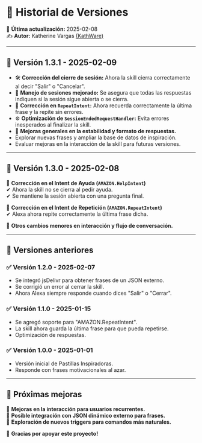 # 📌 Historial de Versiones  

📅 **Última actualización:** 2025-02-08  
✍️ **Autor:** Katherine Vargas [(KathWare)](https://kathware.com.ar)  

---

## 🚀 **Versión 1.3.1 - 2025-02-09**  
- 🛠 **Corrección del cierre de sesión:** Ahora la skill cierra correctamente al decir "Salir" o "Cancelar".  
- 🔄 **Manejo de sesiones mejorado:** Se asegura que todas las respuestas indiquen si la sesión sigue abierta o se cierra.  
- 🔁 **Corrección en `RepeatIntent`:** Ahora recuerda correctamente la última frase y la repite sin errores.  
- ⚙ **Optimización de `SessionEndedRequestHandler`:** Evita errores inesperados al finalizar la skill.  
- 🚀 **Mejoras generales en la estabilidad y formato de respuestas.**  
- Explorar nuevas frases y ampliar la base de datos de inspiración.  
- Evaluar mejoras en la interacción de la skill para futuras versiones.  

---

## 🚀 **Versión 1.3.0 - 2025-02-08**  
🔹 **Corrección en el Intent de Ayuda (`AMAZON.HelpIntent`)**  
✔ Ahora la skill no se cierra al pedir ayuda.  
✔ Se mantiene la sesión abierta con una pregunta final.  

🔹 **Corrección en el Intent de Repetición (`AMAZON.RepeatIntent`)**  
✔ Alexa ahora repite correctamente la última frase dicha.  

🔹 **Otros cambios menores en interacción y flujo de conversación.**  

---

## 📜 **Versiones anteriores**  

### ✅ **Versión 1.2.0 - 2025-02-07**  
- Se integró jsDelivr para obtener frases de un JSON externo.  
- Se corrigió un error al cerrar la skill.  
- Ahora Alexa siempre responde cuando dices "Salir" o "Cerrar".  

### ✅ **Versión 1.1.0 - 2025-01-15**  
- Se agregó soporte para "AMAZON.RepeatIntent".  
- La skill ahora guarda la última frase para que pueda repetirse.  
- Optimización de respuestas.  

### ✅ **Versión 1.0.0 - 2025-01-01**  
- Versión inicial de Pastillas Inspiradoras.  
- Responde con frases motivacionales al azar.  

---

## 🔮 **Próximas mejoras**  
🚀 **Mejoras en la interacción para usuarios recurrentes.**  
📌 **Posible integración con JSON dinámico externo para frases.**  
🎤 **Exploración de nuevos triggers para comandos más naturales.**  

💜 **Gracias por apoyar este proyecto!**  
